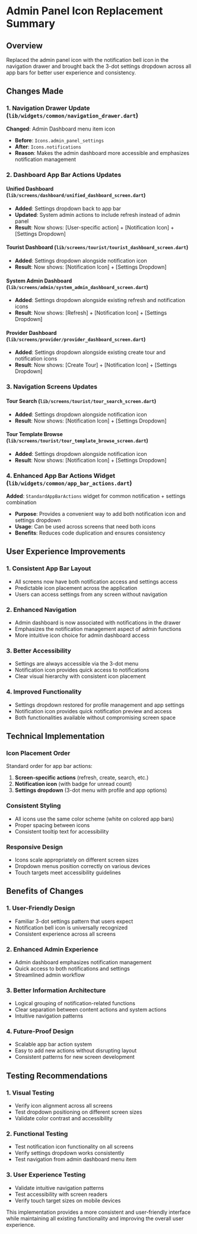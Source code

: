 # Admin Panel Icon Replacement Summary

## Overview
Replaced the admin panel icon with the notification bell icon in the navigation drawer and brought back the 3-dot settings dropdown across all app bars for better user experience and consistency.

## Changes Made

### 1. Navigation Drawer Update (`lib/widgets/common/navigation_drawer.dart`)
**Changed**: Admin Dashboard menu item icon
- **Before**: `Icons.admin_panel_settings` 
- **After**: `Icons.notifications`
- **Reason**: Makes the admin dashboard more accessible and emphasizes notification management

### 2. Dashboard App Bar Actions Updates

#### Unified Dashboard (`lib/screens/dashboard/unified_dashboard_screen.dart`)
- **Added**: Settings dropdown back to app bar
- **Updated**: System admin actions to include refresh instead of admin panel
- **Result**: Now shows: [User-specific action] + [Notification Icon] + [Settings Dropdown]

#### Tourist Dashboard (`lib/screens/tourist/tourist_dashboard_screen.dart`)
- **Added**: Settings dropdown alongside notification icon
- **Result**: Now shows: [Notification Icon] + [Settings Dropdown]

#### System Admin Dashboard (`lib/screens/admin/system_admin_dashboard_screen.dart`)
- **Added**: Settings dropdown alongside existing refresh and notification icons
- **Result**: Now shows: [Refresh] + [Notification Icon] + [Settings Dropdown]

#### Provider Dashboard (`lib/screens/provider/provider_dashboard_screen.dart`)
- **Added**: Settings dropdown alongside existing create tour and notification icons
- **Result**: Now shows: [Create Tour] + [Notification Icon] + [Settings Dropdown]

### 3. Navigation Screens Updates

#### Tour Search (`lib/screens/tourist/tour_search_screen.dart`)
- **Added**: Settings dropdown alongside notification icon
- **Result**: Now shows: [Notification Icon] + [Settings Dropdown]

#### Tour Template Browse (`lib/screens/tourist/tour_template_browse_screen.dart`)
- **Added**: Settings dropdown alongside notification icon
- **Result**: Now shows: [Notification Icon] + [Settings Dropdown]

### 4. Enhanced App Bar Actions Widget (`lib/widgets/common/app_bar_actions.dart`)
**Added**: `StandardAppBarActions` widget for common notification + settings combination
- **Purpose**: Provides a convenient way to add both notification icon and settings dropdown
- **Usage**: Can be used across screens that need both icons
- **Benefits**: Reduces code duplication and ensures consistency

## User Experience Improvements

### 1. **Consistent App Bar Layout**
- All screens now have both notification access and settings access
- Predictable icon placement across the application
- Users can access settings from any screen without navigation

### 2. **Enhanced Navigation**
- Admin dashboard is now associated with notifications in the drawer
- Emphasizes the notification management aspect of admin functions
- More intuitive icon choice for admin dashboard access

### 3. **Better Accessibility**
- Settings are always accessible via the 3-dot menu
- Notification icon provides quick access to notifications
- Clear visual hierarchy with consistent icon placement

### 4. **Improved Functionality**
- Settings dropdown restored for profile management and app settings
- Notification icon provides quick notification preview and access
- Both functionalities available without compromising screen space

## Technical Implementation

### Icon Placement Order
Standard order for app bar actions:
1. **Screen-specific actions** (refresh, create, search, etc.)
2. **Notification icon** (with badge for unread count)
3. **Settings dropdown** (3-dot menu with profile and app options)

### Consistent Styling
- All icons use the same color scheme (white on colored app bars)
- Proper spacing between icons
- Consistent tooltip text for accessibility

### Responsive Design
- Icons scale appropriately on different screen sizes
- Dropdown menus position correctly on various devices
- Touch targets meet accessibility guidelines

## Benefits of Changes

### 1. **User-Friendly Design**
- Familiar 3-dot settings pattern that users expect
- Notification bell icon is universally recognized
- Consistent experience across all screens

### 2. **Enhanced Admin Experience**
- Admin dashboard emphasizes notification management
- Quick access to both notifications and settings
- Streamlined admin workflow

### 3. **Better Information Architecture**
- Logical grouping of notification-related functions
- Clear separation between content actions and system actions
- Intuitive navigation patterns

### 4. **Future-Proof Design**
- Scalable app bar action system
- Easy to add new actions without disrupting layout
- Consistent patterns for new screen development

## Testing Recommendations

### 1. **Visual Testing**
- Verify icon alignment across all screens
- Test dropdown positioning on different screen sizes
- Validate color contrast and accessibility

### 2. **Functional Testing**
- Test notification icon functionality on all screens
- Verify settings dropdown works consistently
- Test navigation from admin dashboard menu item

### 3. **User Experience Testing**
- Validate intuitive navigation patterns
- Test accessibility with screen readers
- Verify touch target sizes on mobile devices

This implementation provides a more consistent and user-friendly interface while maintaining all existing functionality and improving the overall user experience.